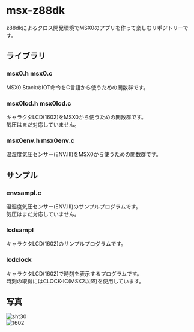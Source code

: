 # msx-z88dk
<p>z88dkによるクロス開発環境でMSX0のアプリを作って楽しむリポジトリーです。</p>

## ライブラリ
### msx0.h msx0.c
MSX0 StackのIOT命令をC言語から使うための関数群です。
### msx0lcd.h msx0lcd.c
キャラクタLCD(1602)をMSX0から使うための関数群です。<br>
気圧はまだ対応していません。
### msx0env.h msx0env.c
温湿度気圧センサー(ENV.III)をMSX0から使うための関数群です。

## サンプル
### envsampl.c
温湿度気圧センサー(ENV.III)のサンプルプログラムです。<br>
気圧はまだ対応していません。
### lcdsampl
キャラクタLCD(1602)のサンプルプログラムです。
### lcdclock
キャラクタLCD(1602)で時刻を表示するプログラムです。<br>
時刻の取得にはCLOCK-IC(MSX2以降)を使用しています。

## 写真
![sht30](https://github.com/chikuwa-empire/msx-z88dk/assets/124578804/0187934b-fc42-4d12-ac02-f7b6c0664a09)<br>
![1602](https://github.com/chikuwa-empire/msx-z88dk/assets/124578804/089ad95c-2a35-4145-9959-789c79549dee)
